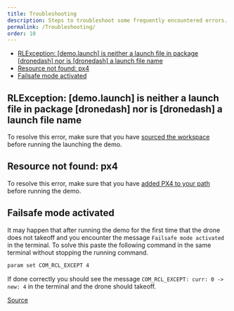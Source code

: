 ```yaml
---
title: Troubleshooting
description: Steps to troubleshoot some frequently encountered errors.
permalink: /Troubleshooting/
order: 10
---
```


- [RLException: [demo.launch] is neither a launch file in package [dronedash] nor is [dronedash] a launch file name](#rlexception-demo-launch-is-neither-a-launch-file-in-package-dronedash-nor-is-dronedash-a-launch-file-name)
- [Resource not found: px4](#resource-not-found-px4)
- [Failsafe mode activated](#failsafe-mode-activated)

## RLException: [demo.launch] is neither a launch file in package [dronedash] nor is [dronedash] a launch file name
To resolve this error, make sure that you have [sourced the workspace](./ROS.md#sourcing-the-workspace) before running the launching the demo.

## Resource not found: px4
To resolve this error, make sure that you have [added PX4 to your path](./PX4.md#add-px4-to-your-path) before running the demo.

## Failsafe mode activated
It may happen that after running the demo for the first time that the drone does not takeoff and you encounter the message `Failsafe mode activated` in the terminal. To solve this paste the following command in the same terminal without stopping the running command.
```bash
param set COM_RCL_EXCEPT 4
```

If done correctly you should see the message `COM_RCL_EXCEPT: curr: 0 -> new: 4` in the terminal and the drone should takeoff.

[Source](https://discuss.px4.io/t/failsafe-mode-activating-constantly-after-the-vehicle-enters-the-offboard-mode/24460/3)